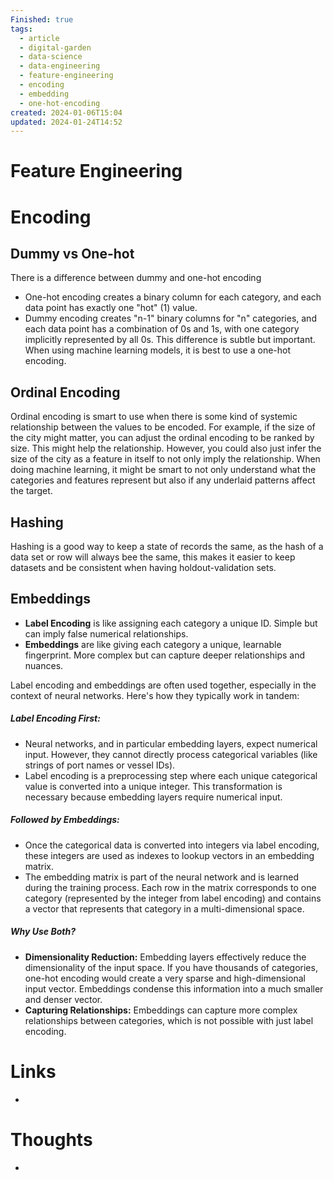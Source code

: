 ```yaml
---
Finished: true
tags:
  - article
  - digital-garden
  - data-science
  - data-engineering
  - feature-engineering
  - encoding
  - embedding
  - one-hot-encoding
created: 2024-01-06T15:04
updated: 2024-01-24T14:52
---
```



# Feature Engineering



# Encoding 
## Dummy vs One-hot
There is a difference between dummy and one-hot encoding
- One-hot encoding creates a binary column for each category, and each data point has exactly one "hot" (1) value.
- Dummy encoding creates "n-1" binary columns for "n" categories, and each data point has a combination of 0s and 1s, with one category implicitly represented by all 0s.
This difference is subtle but important. When using machine learning models, it is best to use a one-hot encoding. 

## Ordinal Encoding
Ordinal encoding is smart to use when there is some kind of systemic relationship between the values to be encoded. For example, if the size of the city might matter, you can adjust the ordinal encoding to be ranked by size. This might help the relationship. However, you could also just infer the size of the city as a feature in itself to not only imply the relationship. When doing machine learning, it might be smart to not only understand what the categories and features represent but also if any underlaid patterns affect the target. 


## Hashing
Hashing is a good way to keep a state of records the same, as the hash of a data set or row will always bee the same, this makes it easier to keep datasets and be consistent when having holdout-validation sets.


## Embeddings
- **Label Encoding** is like assigning each category a unique ID. Simple but can imply false numerical relationships.
- **Embeddings** are like giving each category a unique, learnable fingerprint. More complex but can capture deeper relationships and nuances.

Label encoding and embeddings are often used together, especially in the context of neural networks. Here's how they typically work in tandem:

##### **Label Encoding First:**
- Neural networks, and in particular embedding layers, expect numerical input. However, they cannot directly process categorical variables (like strings of port names or vessel IDs).
- Label encoding is a preprocessing step where each unique categorical value is converted into a unique integer. This transformation is necessary because embedding layers require numerical input.
##### **Followed by Embeddings:**
- Once the categorical data is converted into integers via label encoding, these integers are used as indexes to lookup vectors in an embedding matrix.
- The embedding matrix is part of the neural network and is learned during the training process. Each row in the matrix corresponds to one category (represented by the integer from label encoding) and contains a vector that represents that category in a multi-dimensional space.
##### **Why Use Both?**
- **Dimensionality Reduction:** Embedding layers effectively reduce the dimensionality of the input space. If you have thousands of categories, one-hot encoding would create a very sparse and high-dimensional input vector. Embeddings condense this information into a much smaller and denser vector.
- **Capturing Relationships:** Embeddings can capture more complex relationships between categories, which is not possible with just label encoding.


# Links
- 

# Thoughts 
- 



